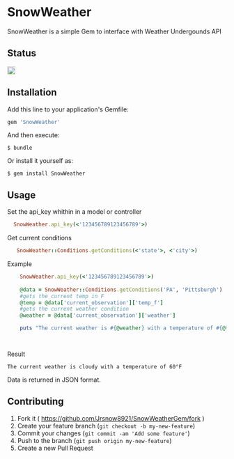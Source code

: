 # SnowWeather

SnowWeather is a simple Gem to interface with Weather Undergounds API

## Status
<a href="https://badge.fury.io/rb/SnowWeather"><img src="https://badge.fury.io/rb/SnowWeather.svg" alt="Gem Version" height="18"></a>

## Installation

Add this line to your application's Gemfile:

```ruby
gem 'SnowWeather'
```

And then execute:

    $ bundle

Or install it yourself as:

    $ gem install SnowWeather

## Usage


Set the api_key whithin in a model or controller 

```ruby 
  SnowWeather.api_key(<'123456789123456789'>)
```


Get current conditions 


```ruby 
   SnowWeather::Conditions.getConditions(<'state'>, <'city'>)
```

Example 

```ruby 
    SnowWeather.api_key(<'123456789123456789'>)
    
    @data = SnowWeather::Conditions.getConditions('PA', 'Pittsburgh')
    #gets the current temp in F
    @temp = @data['current_observation']['temp_f']
    #gets the current weather condition 
    @weather = @data['current_observation']['weather']

    puts "The current weather is #{@weather} with a temperature of #{@temp}°F"

 
```
Result 

    The current weather is cloudy with a temperature of 60°F


Data is returned in JSON format.


## Contributing

1. Fork it ( https://github.com/Jrsnow8921/SnowWeatherGem/fork )
2. Create your feature branch (`git checkout -b my-new-feature`)
3. Commit your changes (`git commit -am 'Add some feature'`)
4. Push to the branch (`git push origin my-new-feature`)
5. Create a new Pull Request
